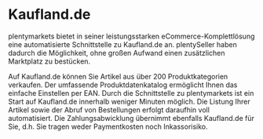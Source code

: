 
# Kaufland.de

<div class="container-toc"></div>

plentymarkets bietet in seiner leistungsstarken eCommerce-Komplettlösung eine automatisierte Schnittstelle zu Kaufland.de an. plentySeller haben dadurch die Möglichkeit, ohne großen Aufwand einen zusätzlichen Marktplatz zu bestücken.

Auf Kaufland.de können Sie Artikel aus über 200 Produktkategorien verkaufen. Der umfassende Produktdatenkatalog ermöglicht Ihnen das einfache Einstellen per EAN. Durch die Schnittstelle zu plentymarkets ist ein Start auf Kaufland.de innerhalb weniger Minuten möglich. Die Listung Ihrer Artikel sowie der Abruf von Bestellungen erfolgt daraufhin voll automatisiert. Die Zahlungsabwicklung übernimmt ebenfalls Kaufland.de für Sie, d.h. Sie tragen weder Paymentkosten noch Inkassorisiko.
